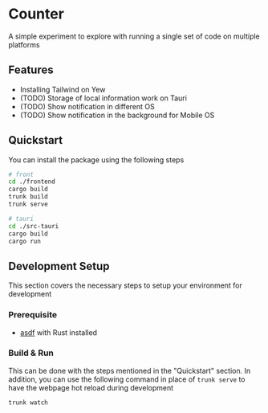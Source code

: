 # Counter

A simple experiment to explore with running a single set of code on multiple
platforms

## Features

- Installing Tailwind on Yew
- (TODO) Storage of local information work on Tauri
- (TODO) Show notification in different OS
- (TODO) Show notification in the background for Mobile OS

## Quickstart

You can install the package using the following steps

```bash
# front
cd ./frontend
cargo build
trunk build
trunk serve

# tauri
cd ./src-tauri
cargo build
cargo run
```

## Development Setup

This section covers the necessary steps to setup your environment for
development

### Prerequisite

- [asdf](https://github.com/asdf-vm/asdf) with Rust installed

### Build & Run

This can be done with the steps mentioned in the "Quickstart" section. In
addition, you can use the following command in place of `trunk serve` to have
the webpage hot reload during development

```bash
trunk watch
```
